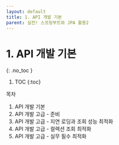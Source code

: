 ```yaml
---
layout: default
title: 1. API 개발 기본
parent: 실전! 스프링부트와 JPA 활용2
---
```


# 1. API 개발 기본
{: .no_toc }

1. TOC
{:toc}

목차

1. API 개발 기본
2. API 개발 고급 - 준비
3. API 개발 고급 - 지연 로딩과 조회 성능 최적화
4. API 개발 고급 - 컬렉션 조회 최적화
5. API 개발 고급 - 실무 필수 최적화